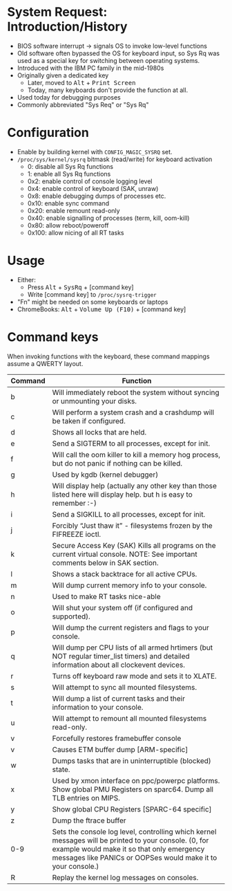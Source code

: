 # System Request: Introduction/History

- BIOS software interrupt → signals OS to invoke low-level functions
- Old software often bypassed the OS for keyboard input, so Sys Rq was used as a special key for switching between operating systems.
- Introduced with the IBM PC family in the mid-1980s
- Originally given a dedicated key
	- Later, moved to <kbd>Alt</kbd> + <kbd>Print Screen</kbd>
	- Today, many keyboards don't provide the function at all.
- Used today for debugging purposes
- Commonly abbreviated "Sys Req" or "Sys Rq"

# Configuration

- Enable by building kernel with `CONFIG_MAGIC_SYSRQ` set.
- `/proc/sys/kernel/sysrq` bitmask (read/write) for keyboard activation
	- 0: disable all Sys Rq functions
	- 1: enable all Sys Rq functions
	- 0x2: enable control of console logging level
	- 0x4: enable control of keyboard (SAK, unraw)
	- 0x8: enable debugging dumps of processes etc.
	- 0x10: enable sync command
	- 0x20: enable remount read-only
	- 0x40: enable signalling of processes (term, kill, oom-kill)
	- 0x80: allow reboot/poweroff
	- 0x100: allow nicing of all RT tasks

# Usage

- Either:
	- Press <kbd>Alt</kbd> + <kbd>SysRq</kbd> + [command key]
	- Write [command key] to `/proc/sysrq-trigger`
- "Fn" might be needed on some keyboards or laptops
- ChromeBooks: <kbd>Alt</kbd> + <kbd>Volume Up (F10)</kbd> + [command key]

# Command keys

When invoking functions with the keyboard, these command mappings assume a QWERTY layout.

|Command|Function                                                                                                                                                                                                          |
|-------|------------------------------------------------------------------------------------------------------------------------------------------------------------------------------------------------------------------|
|b      |Will immediately reboot the system without syncing or unmounting your disks.                                                                                                                                      |
|c      |Will perform a system crash and a crashdump will be taken if configured.                                                                                                                                          |
|d      |Shows all locks that are held.                                                                                                                                                                                    |
|e      |Send a SIGTERM to all processes, except for init.                                                                                                                                                                 |
|f      |Will call the oom killer to kill a memory hog process, but do not panic if nothing can be killed.                                                                                                                 |
|g      |Used by kgdb (kernel debugger)                                                                                                                                                                                    |
|h      |Will display help (actually any other key than those listed here will display help. but h is easy to remember :-)                                                                                                 |
|i      |Send a SIGKILL to all processes, except for init.                                                                                                                                                                 |
|j      |Forcibly “Just thaw it” - filesystems frozen by the FIFREEZE ioctl.                                                                                                                                               |
|k      |Secure Access Key (SAK) Kills all programs on the current virtual console. NOTE: See important comments below in SAK section.                                                                                     |
|l      |Shows a stack backtrace for all active CPUs.                                                                                                                                                                      |
|m      |Will dump current memory info to your console.                                                                                                                                                                    |
|n      |Used to make RT tasks nice-able                                                                                                                                                                                   |
|o      |Will shut your system off (if configured and supported).                                                                                                                                                          |
|p      |Will dump the current registers and flags to your console.                                                                                                                                                        |
|q      |Will dump per CPU lists of all armed hrtimers (but NOT regular timer_list timers) and detailed information about all clockevent devices.                                                                          |
|r      |Turns off keyboard raw mode and sets it to XLATE.                                                                                                                                                                 |
|s      |Will attempt to sync all mounted filesystems.                                                                                                                                                                     |
|t      |Will dump a list of current tasks and their information to your console.                                                                                                                                          |
|u      |Will attempt to remount all mounted filesystems read-only.                                                                                                                                                        |
|v      |Forcefully restores framebuffer console                                                                                                                                                                           |
|v      |Causes ETM buffer dump [ARM-specific]                                                                                                                                                                             |
|w      |Dumps tasks that are in uninterruptible (blocked) state.                                                                                                                                                          |
|x      |Used by xmon interface on ppc/powerpc platforms. Show global PMU Registers on sparc64. Dump all TLB entries on MIPS.                                                                                              |
|y      |Show global CPU Registers [SPARC-64 specific]                                                                                                                                                                     |
|z      |Dump the ftrace buffer                                                                                                                                                                                            |
|0-9    |Sets the console log level, controlling which kernel messages will be printed to your console. (0, for example would make it so that only emergency messages like PANICs or OOPSes would make it to your console.)|
|R      |Replay the kernel log messages on consoles.                                                                                                                                                                       |
